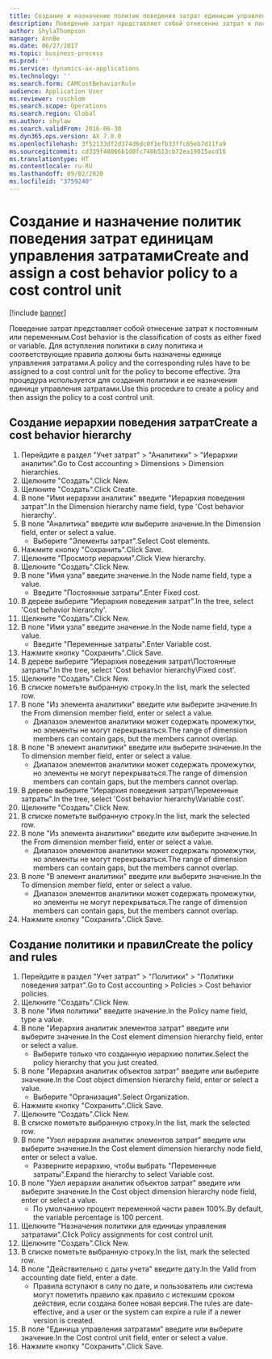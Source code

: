 ```yaml
---
title: Создание и назначение политик поведения затрат единицам управления затратами
description: Поведение затрат представляет собой отнесение затрат к постоянным или переменным.
author: ShylaThompson
manager: AnnBe
ms.date: 06/27/2017
ms.topic: business-process
ms.prod: ''
ms.service: dynamics-ax-applications
ms.technology: ''
ms.search.form: CAMCostBehaviorRule
audience: Application User
ms.reviewer: roschlom
ms.search.scope: Operations
ms.search.region: Global
ms.author: shylaw
ms.search.validFrom: 2016-06-30
ms.dyn365.ops.version: AX 7.0.0
ms.openlocfilehash: 3f52133df2d374d6dc0f1efb33ffc85eb7d11fa9
ms.sourcegitcommit: cd339f48066b1d0fc740b513cb72ea19015acd16
ms.translationtype: HT
ms.contentlocale: ru-RU
ms.lasthandoff: 09/02/2020
ms.locfileid: "3759240"
---
```

# <a name="create-and-assign-a-cost-behavior-policy-to-a-cost-control-unit"></a><span data-ttu-id="52d25-103">Создание и назначение политик поведения затрат единицам управления затратами</span><span class="sxs-lookup"><span data-stu-id="52d25-103">Create and assign a cost behavior policy to a cost control unit</span></span>

[!include [banner](../../includes/banner.md)]

<span data-ttu-id="52d25-104">Поведение затрат представляет собой отнесение затрат к постоянным или переменным.</span><span class="sxs-lookup"><span data-stu-id="52d25-104">Cost behavior is the classification of costs as either fixed or variable.</span></span> <span data-ttu-id="52d25-105">Для вступления политики в силу политика и соответствующие правила должны быть назначены единице управления затратами.</span><span class="sxs-lookup"><span data-stu-id="52d25-105">A policy and the corresponding rules have to be assigned to a cost control unit for the policy to become effective.</span></span> <span data-ttu-id="52d25-106">Эта процедура используется для создания политики и ее назначения единице управления затратами.</span><span class="sxs-lookup"><span data-stu-id="52d25-106">Use this procedure to create a policy and then assign the policy to a cost control unit.</span></span>


## <a name="create-a-cost-behavior-hierarchy"></a><span data-ttu-id="52d25-107">Создание иерархии поведения затрат</span><span class="sxs-lookup"><span data-stu-id="52d25-107">Create a cost behavior hierarchy</span></span>
1. <span data-ttu-id="52d25-108">Перейдите в раздел "Учет затрат" > "Аналитики" > "Иерархии аналитик".</span><span class="sxs-lookup"><span data-stu-id="52d25-108">Go to Cost accounting > Dimensions > Dimension hierarchies.</span></span>
2. <span data-ttu-id="52d25-109">Щелкните "Создать".</span><span class="sxs-lookup"><span data-stu-id="52d25-109">Click New.</span></span>
3. <span data-ttu-id="52d25-110">Щелкните "Создать".</span><span class="sxs-lookup"><span data-stu-id="52d25-110">Click Create.</span></span>
4. <span data-ttu-id="52d25-111">В поле "Имя иерархии аналитик" введите "Иерархия поведения затрат".</span><span class="sxs-lookup"><span data-stu-id="52d25-111">In the Dimension hierarchy name field, type 'Cost behavior hierarchy'.</span></span>
5. <span data-ttu-id="52d25-112">В поле "Аналитика" введите или выберите значение.</span><span class="sxs-lookup"><span data-stu-id="52d25-112">In the Dimension field, enter or select a value.</span></span>
    * <span data-ttu-id="52d25-113">Выберите "Элементы затрат".</span><span class="sxs-lookup"><span data-stu-id="52d25-113">Select Cost elements.</span></span>  
6. <span data-ttu-id="52d25-114">Нажмите кнопку "Сохранить".</span><span class="sxs-lookup"><span data-stu-id="52d25-114">Click Save.</span></span>
7. <span data-ttu-id="52d25-115">Щелкните "Просмотр иерархии".</span><span class="sxs-lookup"><span data-stu-id="52d25-115">Click View hierarchy.</span></span>
8. <span data-ttu-id="52d25-116">Щелкните "Создать".</span><span class="sxs-lookup"><span data-stu-id="52d25-116">Click New.</span></span>
9. <span data-ttu-id="52d25-117">В поле "Имя узла" введите значение.</span><span class="sxs-lookup"><span data-stu-id="52d25-117">In the Node name field, type a value.</span></span>
    * <span data-ttu-id="52d25-118">Введите "Постоянные затраты".</span><span class="sxs-lookup"><span data-stu-id="52d25-118">Enter Fixed cost.</span></span>  
10. <span data-ttu-id="52d25-119">В дереве выберите "Иерархия поведения затрат".</span><span class="sxs-lookup"><span data-stu-id="52d25-119">In the tree, select 'Cost behavior hierarchy'.</span></span>
11. <span data-ttu-id="52d25-120">Щелкните "Создать".</span><span class="sxs-lookup"><span data-stu-id="52d25-120">Click New.</span></span>
12. <span data-ttu-id="52d25-121">В поле "Имя узла" введите значение.</span><span class="sxs-lookup"><span data-stu-id="52d25-121">In the Node name field, type a value.</span></span>
    * <span data-ttu-id="52d25-122">Введите "Переменные затраты".</span><span class="sxs-lookup"><span data-stu-id="52d25-122">Enter Variable cost.</span></span>  
13. <span data-ttu-id="52d25-123">Нажмите кнопку "Сохранить".</span><span class="sxs-lookup"><span data-stu-id="52d25-123">Click Save.</span></span>
14. <span data-ttu-id="52d25-124">В дереве выберите "Иерархия поведения затрат\Постоянные затраты".</span><span class="sxs-lookup"><span data-stu-id="52d25-124">In the tree, select 'Cost behavior hierarchy\Fixed cost'.</span></span>
15. <span data-ttu-id="52d25-125">Щелкните "Создать".</span><span class="sxs-lookup"><span data-stu-id="52d25-125">Click New.</span></span>
16. <span data-ttu-id="52d25-126">В списке пометьте выбранную строку.</span><span class="sxs-lookup"><span data-stu-id="52d25-126">In the list, mark the selected row.</span></span>
17. <span data-ttu-id="52d25-127">В поле "Из элемента аналитики" введите или выберите значение.</span><span class="sxs-lookup"><span data-stu-id="52d25-127">In the From dimension member field, enter or select a value.</span></span>
    * <span data-ttu-id="52d25-128">Диапазон элементов аналитики может содержать промежутки, но элементы не могут перекрываться.</span><span class="sxs-lookup"><span data-stu-id="52d25-128">The range of dimension members can contain gaps, but the members cannot overlap.</span></span>  
18. <span data-ttu-id="52d25-129">В поле "В элемент аналитики" введите или выберите значение.</span><span class="sxs-lookup"><span data-stu-id="52d25-129">In the To dimension member field, enter or select a value.</span></span>
    * <span data-ttu-id="52d25-130">Диапазон элементов аналитики может содержать промежутки, но элементы не могут перекрываться.</span><span class="sxs-lookup"><span data-stu-id="52d25-130">The range of dimension members can contain gaps, but the members cannot overlap.</span></span>  
19. <span data-ttu-id="52d25-131">В дереве выберите "Иерархия поведения затрат\Переменные затраты".</span><span class="sxs-lookup"><span data-stu-id="52d25-131">In the tree, select 'Cost behavior hierarchy\Variable cost'.</span></span>
20. <span data-ttu-id="52d25-132">Щелкните "Создать".</span><span class="sxs-lookup"><span data-stu-id="52d25-132">Click New.</span></span>
21. <span data-ttu-id="52d25-133">В списке пометьте выбранную строку.</span><span class="sxs-lookup"><span data-stu-id="52d25-133">In the list, mark the selected row.</span></span>
22. <span data-ttu-id="52d25-134">В поле "Из элемента аналитики" введите или выберите значение.</span><span class="sxs-lookup"><span data-stu-id="52d25-134">In the From dimension member field, enter or select a value.</span></span>
    * <span data-ttu-id="52d25-135">Диапазон элементов аналитики может содержать промежутки, но элементы не могут перекрываться.</span><span class="sxs-lookup"><span data-stu-id="52d25-135">The range of dimension members can contain gaps, but the members cannot overlap.</span></span>  
23. <span data-ttu-id="52d25-136">В поле "В элемент аналитики" введите или выберите значение.</span><span class="sxs-lookup"><span data-stu-id="52d25-136">In the To dimension member field, enter or select a value.</span></span>
    * <span data-ttu-id="52d25-137">Диапазон элементов аналитики может содержать промежутки, но элементы не могут перекрываться.</span><span class="sxs-lookup"><span data-stu-id="52d25-137">The range of dimension members can contain gaps, but the members cannot overlap.</span></span>  
24. <span data-ttu-id="52d25-138">Нажмите кнопку "Сохранить".</span><span class="sxs-lookup"><span data-stu-id="52d25-138">Click Save.</span></span>

## <a name="create-the-policy-and-rules"></a><span data-ttu-id="52d25-139">Создание политики и правил</span><span class="sxs-lookup"><span data-stu-id="52d25-139">Create the policy and rules</span></span>
1. <span data-ttu-id="52d25-140">Перейдите в раздел "Учет затрат" > "Политики" > "Политики поведения затрат".</span><span class="sxs-lookup"><span data-stu-id="52d25-140">Go to Cost accounting > Policies > Cost behavior policies.</span></span>
2. <span data-ttu-id="52d25-141">Щелкните "Создать".</span><span class="sxs-lookup"><span data-stu-id="52d25-141">Click New.</span></span>
3. <span data-ttu-id="52d25-142">В поле "Имя политики" введите значение.</span><span class="sxs-lookup"><span data-stu-id="52d25-142">In the Policy name field, type a value.</span></span>
4. <span data-ttu-id="52d25-143">В поле "Иерархия аналитик элементов затрат" введите или выберите значение.</span><span class="sxs-lookup"><span data-stu-id="52d25-143">In the Cost element dimension hierarchy field, enter or select a value.</span></span>
    * <span data-ttu-id="52d25-144">Выберите только что созданную иерархию политик.</span><span class="sxs-lookup"><span data-stu-id="52d25-144">Select the policy hierarchy that you just created.</span></span>  
5. <span data-ttu-id="52d25-145">В поле "Иерархия аналитик объектов затрат" введите или выберите значение.</span><span class="sxs-lookup"><span data-stu-id="52d25-145">In the Cost object dimension hierarchy field, enter or select a value.</span></span>
    * <span data-ttu-id="52d25-146">Выберите "Организация".</span><span class="sxs-lookup"><span data-stu-id="52d25-146">Select Organization.</span></span>  
6. <span data-ttu-id="52d25-147">Нажмите кнопку "Сохранить".</span><span class="sxs-lookup"><span data-stu-id="52d25-147">Click Save.</span></span>
7. <span data-ttu-id="52d25-148">Щелкните "Создать".</span><span class="sxs-lookup"><span data-stu-id="52d25-148">Click New.</span></span>
8. <span data-ttu-id="52d25-149">В списке пометьте выбранную строку.</span><span class="sxs-lookup"><span data-stu-id="52d25-149">In the list, mark the selected row.</span></span>
9. <span data-ttu-id="52d25-150">В поле "Узел иерархии аналитик элементов затрат" введите или выберите значение.</span><span class="sxs-lookup"><span data-stu-id="52d25-150">In the Cost element dimension hierarchy node field, enter or select a value.</span></span>
    * <span data-ttu-id="52d25-151">Разверните иерархию, чтобы выбрать "Переменные затраты".</span><span class="sxs-lookup"><span data-stu-id="52d25-151">Expand the hierarchy to select Variable cost.</span></span>  
10. <span data-ttu-id="52d25-152">В поле "Узел иерархии аналитик объектов затрат" введите или выберите значение.</span><span class="sxs-lookup"><span data-stu-id="52d25-152">In the Cost object dimension hierarchy node field, enter or select a value.</span></span>
    * <span data-ttu-id="52d25-153">По умолчанию процент переменной части равен 100%.</span><span class="sxs-lookup"><span data-stu-id="52d25-153">By default, the variable percentage is 100 percent.</span></span>  
11. <span data-ttu-id="52d25-154">Щелкните "Назначения политики для единицы управления затратами".</span><span class="sxs-lookup"><span data-stu-id="52d25-154">Click Policy assignments for cost control unit.</span></span>
12. <span data-ttu-id="52d25-155">Щелкните "Создать".</span><span class="sxs-lookup"><span data-stu-id="52d25-155">Click New.</span></span>
13. <span data-ttu-id="52d25-156">В списке пометьте выбранную строку.</span><span class="sxs-lookup"><span data-stu-id="52d25-156">In the list, mark the selected row.</span></span>
14. <span data-ttu-id="52d25-157">В поле "Действительно с даты учета" введите дату.</span><span class="sxs-lookup"><span data-stu-id="52d25-157">In the Valid from accounting date field, enter a date.</span></span>
    * <span data-ttu-id="52d25-158">Правила вступают в силу по дате, и пользователь или система могут пометить правило как правило с истекшим сроком действия, если создана более новая версия.</span><span class="sxs-lookup"><span data-stu-id="52d25-158">The rules are date-effective, and a user or the system can expire a rule if a newer version is created.</span></span>  
15. <span data-ttu-id="52d25-159">В поле "Единица управления затратами" введите или выберите значение.</span><span class="sxs-lookup"><span data-stu-id="52d25-159">In the Cost control unit field, enter or select a value.</span></span>
16. <span data-ttu-id="52d25-160">Нажмите кнопку "Сохранить".</span><span class="sxs-lookup"><span data-stu-id="52d25-160">Click Save.</span></span>

